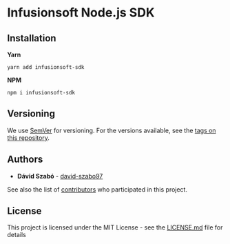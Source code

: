 Infusionsoft Node.js SDK
=========

## Installation

**Yarn**

`yarn add infusionsoft-sdk`

**NPM**

`npm i infusionsoft-sdk`

## Versioning

We use [SemVer](http://semver.org/) for versioning. For the versions available, see the [tags on this repository](https://github.com/david-szabo97/Infusionsoft-Node-SDK/tags).

## Authors

* **Dávid Szabó** - [david-szabo97](https://github.com/david-szabo97)

See also the list of [contributors](https://github.com/david-szabo97/Infusionsoft-Node-SDK/contributors) who participated in this project.

## License

This project is licensed under the MIT License - see the [LICENSE.md](LICENSE.md) file for details